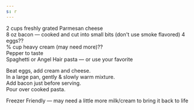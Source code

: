 ```yaml
---
s: r
---
```


2 cups freshly grated Parmesan cheese  
8 oz bacon — cooked	and cut into small bits (don't use smoke flavored) 
4 eggs??  
% cup heavy cream (may need more)??   
Pepper to taste  
Spaghetti or Angel Hair pasta — or use your favorite 


Beat eggs, add cream and cheese.  
In a large pan, gently & slowly warm mixture.  
Add bacon just before serving.  
Pour over cooked pasta. 

Freezer Friendly — may need a little more milk/cream to bring it back to life